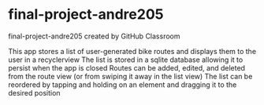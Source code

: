 # final-project-andre205
final-project-andre205 created by GitHub Classroom

This app stores a list of user-generated bike routes and displays them to the user in a recyclerview
The list is stored in a sqlite database allowing it to persist when the app is closed
Routes can be added, edited, and deleted from the route view (or from swiping it away in the list view)
The list can be reordered by tapping and holding on an element and dragging it to the desired position
